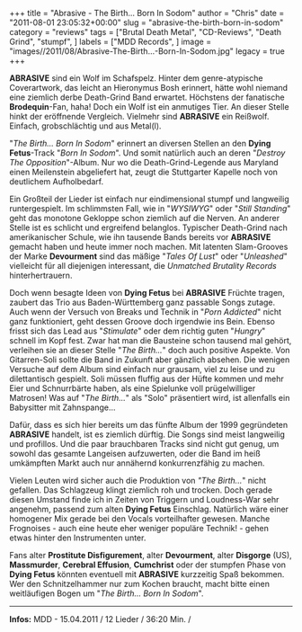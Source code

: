 +++
title = "Abrasive - The Birth... Born In Sodom"
author = "Chris"
date = "2011-08-01 23:05:32+00:00"
slug = "abrasive-the-birth-born-in-sodom"
category = "reviews"
tags = ["Brutal Death Metal", "CD-Reviews", "Death Grind", "stumpf", ]
labels = ["MDD Records", ]
image = "images//2011/08/Abrasive-The-Birth...-Born-In-Sodom.jpg"
legacy = true
+++

**ABRASIVE** sind ein Wolf im Schafspelz. Hinter dem genre-atypische Coverartwork, das leicht an Hieronymus Bosh erinnert, hätte wohl niemand eine ziemlich derbe Death-Grind Band erwartet. Höchstens der fanatische **Brodequin**-Fan, haha!
Doch ein Wolf ist ein anmutiges Tier. An dieser Stelle hinkt der eröffnende Vergleich. Vielmehr sind **ABRASIVE** ein Reißwolf. Einfach, grobschlächtig und aus Metal(l).

"_The Birth... Born In Sodom_" erinnert an diversen Stellen an den **Dying Fetus**-Track "_Born In Sodom_". Und somit natürlich auch an deren "_Destroy The Opposition_"-Album. Nur wo die Death-Grind-Legende aus Maryland einen Meilenstein abgeliefert hat, zeugt die Stuttgarter Kapelle noch von deutlichem Aufholbedarf.

Ein Großteil der Lieder ist einfach nur eindimensional stumpf und langweilig runtergespielt. Im schlimmsten Fall, wie in "_WYSIWYG_" oder "_Still Standing_" geht das monotone Gekloppe schon ziemlich auf die Nerven. An anderer Stelle ist es schlicht und ergreifend belanglos. Typischer Death-Grind nach amerikanischer Schule, wie ihn tausende Bands bereits vor **ABRASIVE** gemacht haben und heute immer noch machen. Mit latenten Slam-Grooves der Marke **Devourment** sind das mäßige "_Tales Of Lust_" oder "_Unleashed_" vielleicht für all diejenigen interessant, die _Unmatched Brutality Records_ hinterhertrauern.

Doch wenn besagte Ideen von **Dying Fetus** bei **ABRASIVE** Früchte tragen, zaubert das Trio aus Baden-Württemberg ganz passable Songs zutage. Auch wenn der Versuch von Breaks und Technik in "_Porn Addicted_" nicht ganz funktioniert, geht dessen Groove doch irgendwie ins Bein. Ebenso frisst sich das Lead aus "_Stimulate_" oder dem richtig guten "_Hungry_" schnell im Kopf fest. Zwar hat man die Bausteine schon tausend mal gehört, verleihen sie an dieser Stelle "_The Birth..._" doch auch positive Aspekte.
Von Gitarren-Soli sollte die Band in Zukunft aber gänzlich absehen. Die wenigen Versuche auf dem Album sind einfach nur grausam, viel zu leise und zu dilettantisch gespielt. Soli müssen fluffig aus der Hüfte kommen und mehr Eier und Schnurrbärte haben, als eine Spielunke voll prügelwilliger Matrosen! Was auf "_The Birth..._" als "Solo" präsentiert wird, ist allenfalls ein Babysitter mit Zahnspange...

Dafür, dass es sich hier bereits um das fünfte Album der 1999 gegründeten **ABRASIVE** handelt, ist es ziemlich dürftig. Die Songs sind meist langweilig und profillos. Und die paar brauchbaren Tracks sind nicht gut genug, um sowohl das gesamte Langeisen aufzuwerten, oder die Band im heiß umkämpften Markt auch nur annähernd konkurrenzfähig zu machen.

Vielen Leuten wird sicher auch die Produktion von _"The Birth..._" nicht gefallen. Das Schlagzeug klingt ziemlich roh und trocken. Doch gerade diesen Umstand finde ich in Zeiten von Triggern und Loudness-War sehr angenehm, passend zum alten **Dying Fetus** Einschlag. Natürlich wäre einer homogener Mix gerade bei den Vocals vorteilhafter gewesen. Manche Frognoises - auch eine heute eher weniger populäre Technik! - gehen etwas hinter den Instrumenten unter.

Fans alter **Prostitute Disfigurement**, alter **Devourment**, alter **Disgorge** (US), **Massmurder**, **Cerebral Effusion**, **Cumchrist** oder der stumpfen Phase von **Dying Fetus** könnten eventuell mit **ABRASIVE** kurzzeitig Spaß bekommen. Wer den Schnitzelhammer nur zum Kochen braucht, macht bitte einen weitläufigen Bogen um "_The Birth... Born In Sodom_".





---
**Infos:**
MDD - 15.04.2011 / 
12 Lieder / 36:20 Min. / 
